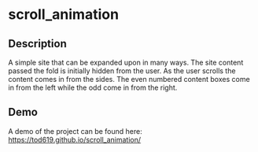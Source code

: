 # scroll_animation

## Description

A simple site that can be expanded upon in many ways. The site content passed the fold is initially hidden from the user. As the user scrolls the content comes in from the sides. The even numbered content boxes come in from the left while the odd come in from the right.

## Demo

A demo of the project can be found here: https://tod619.github.io/scroll_animation/

